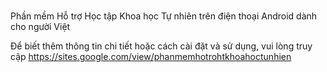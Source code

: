 # 
Phần mềm Hỗ trợ Học tập Khoa học Tự nhiên trên điện thoại Android dành cho người Việt

Để biết thêm thông tin chi tiết hoặc cách cài đặt và sử dụng, vui lòng truy cập https://sites.google.com/view/phanmemhotrohtkhoahoctunhien 
